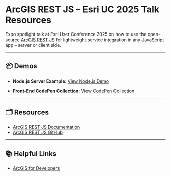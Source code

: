 
# ArcGIS REST JS – Esri UC 2025 Talk Resources

Expo spotlight talk at Esri User Conference 2025 on how to use the open-source [ArcGIS REST JS](https://github.com/Esri/arcgis-rest-js) for lightweight service integration in any JavaScript app – server or client side.

---

## 📦 Demos

- **Node.js Server Example:** [View Node.js Demo](https://github.com/cyatteau/geoenrichment-population-demo)

- **Front-End CodePen Collection:** [View CodePen Collection](https://codepen.io/collection/kkbgeG)

---

## 🗂️ Resources

- [ArcGIS REST JS Documentation](https://developers.arcgis.com/arcgis-rest-js/)
- [ArcGIS REST JS GitHub](https://github.com/Esri/arcgis-rest-js)
---

## 📚 Helpful Links

- [ArcGIS for Developers](https://developers.arcgis.com/)
